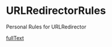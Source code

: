 # URLRedirectorRules
Personal Rules for URLRedirector

[fullText](https://raw.githubusercontent.com/ivysrono/URLRedirectorRules/master/fullText.json)
